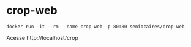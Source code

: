 # crop-web

```
docker run -it --rm --name crop-web -p 80:80 seniocaires/crop-web
```

Acesse http://localhost/crop